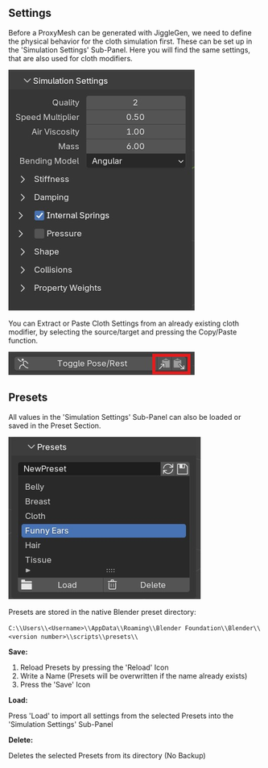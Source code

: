 ## Settings
Before a ProxyMesh can be generated with JiggleGen, we need to define the physical behavior for the cloth simulation first. These can be set up in the 'Simulation Settings' Sub-Panel. 
Here you will find the same settings, that are also used for cloth modifiers.


<img src="/img/simulation_settings_01.jpg" alt="SimulationSettings">

You can Extract or Paste Cloth Settings from an already existing cloth modifier, by selecting the source/target and pressing the Copy/Paste function.

<img src="/img/simulation_settings_02.jpg" alt="Installationsdialog">

## Presets

All values in the 'Simulation Settings' Sub-Panel can also be loaded or saved in the Preset Section.

<img src="/img/preset_01.jpg" alt="Presets">

Presets are stored in the native Blender preset directory:

`C:\\Users\\<Username>\\AppData\\Roaming\\Blender Foundation\\Blender\\<version number>\\scripts\\presets\\ `

**Save:**

1. Reload Presets by pressing the 'Reload' Icon
2. Write a Name (Presets will be overwritten if the name already exists)
3. Press the 'Save' Icon

**Load:**

Press 'Load' to import all settings from the selected Presets into the 'Simulation Settings' Sub-Panel

**Delete:**

Deletes the selected Presets from its directory (No Backup)

